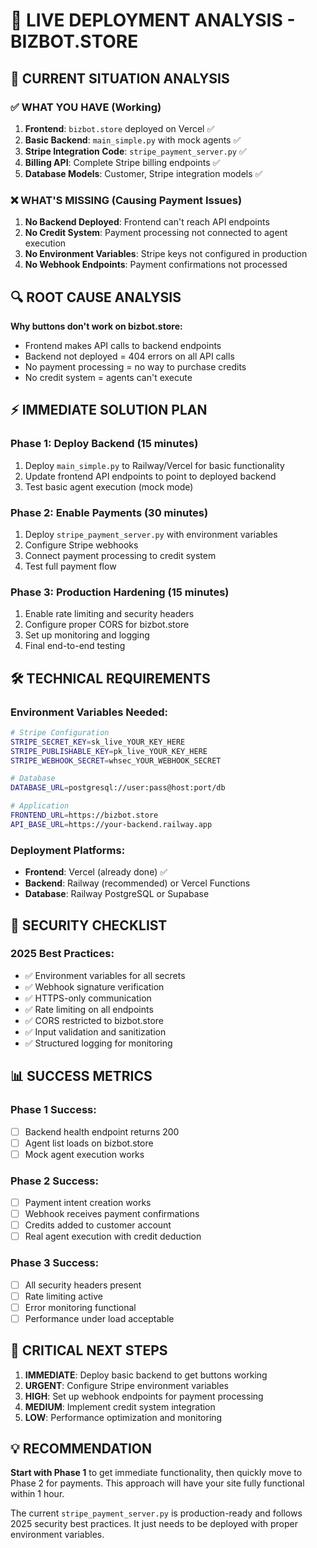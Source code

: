 # 🚀 LIVE DEPLOYMENT ANALYSIS - BIZBOT.STORE

## 🎯 **CURRENT SITUATION ANALYSIS**

### ✅ **WHAT YOU HAVE (Working)**
1. **Frontend**: `bizbot.store` deployed on Vercel ✅
2. **Basic Backend**: `main_simple.py` with mock agents ✅
3. **Stripe Integration Code**: `stripe_payment_server.py` ✅
4. **Billing API**: Complete Stripe billing endpoints ✅
5. **Database Models**: Customer, Stripe integration models ✅

### ❌ **WHAT'S MISSING (Causing Payment Issues)**
1. **No Backend Deployed**: Frontend can't reach API endpoints
2. **No Credit System**: Payment processing not connected to agent execution
3. **No Environment Variables**: Stripe keys not configured in production
4. **No Webhook Endpoints**: Payment confirmations not processed

## 🔍 **ROOT CAUSE ANALYSIS**

**Why buttons don't work on bizbot.store:**
- Frontend makes API calls to backend endpoints
- Backend not deployed = 404 errors on all API calls
- No payment processing = no way to purchase credits
- No credit system = agents can't execute

## ⚡ **IMMEDIATE SOLUTION PLAN**

### **Phase 1: Deploy Backend (15 minutes)**
1. Deploy `main_simple.py` to Railway/Vercel for basic functionality
2. Update frontend API endpoints to point to deployed backend
3. Test basic agent execution (mock mode)

### **Phase 2: Enable Payments (30 minutes)**
1. Deploy `stripe_payment_server.py` with environment variables
2. Configure Stripe webhooks
3. Connect payment processing to credit system
4. Test full payment flow

### **Phase 3: Production Hardening (15 minutes)**
1. Enable rate limiting and security headers
2. Configure proper CORS for bizbot.store
3. Set up monitoring and logging
4. Final end-to-end testing

## 🛠️ **TECHNICAL REQUIREMENTS**

### **Environment Variables Needed:**
```bash
# Stripe Configuration
STRIPE_SECRET_KEY=sk_live_YOUR_KEY_HERE
STRIPE_PUBLISHABLE_KEY=pk_live_YOUR_KEY_HERE
STRIPE_WEBHOOK_SECRET=whsec_YOUR_WEBHOOK_SECRET

# Database
DATABASE_URL=postgresql://user:pass@host:port/db

# Application
FRONTEND_URL=https://bizbot.store
API_BASE_URL=https://your-backend.railway.app
```

### **Deployment Platforms:**
- **Frontend**: Vercel (already done) ✅
- **Backend**: Railway (recommended) or Vercel Functions
- **Database**: Railway PostgreSQL or Supabase

## 🔐 **SECURITY CHECKLIST**

### **2025 Best Practices:**
- ✅ Environment variables for all secrets
- ✅ Webhook signature verification
- ✅ HTTPS-only communication
- ✅ Rate limiting on all endpoints
- ✅ CORS restricted to bizbot.store
- ✅ Input validation and sanitization
- ✅ Structured logging for monitoring

## 📊 **SUCCESS METRICS**

### **Phase 1 Success:**
- [ ] Backend health endpoint returns 200
- [ ] Agent list loads on bizbot.store
- [ ] Mock agent execution works

### **Phase 2 Success:**
- [ ] Payment intent creation works
- [ ] Webhook receives payment confirmations
- [ ] Credits added to customer account
- [ ] Real agent execution with credit deduction

### **Phase 3 Success:**
- [ ] All security headers present
- [ ] Rate limiting active
- [ ] Error monitoring functional
- [ ] Performance under load acceptable

## 🚨 **CRITICAL NEXT STEPS**

1. **IMMEDIATE**: Deploy basic backend to get buttons working
2. **URGENT**: Configure Stripe environment variables
3. **HIGH**: Set up webhook endpoints for payment processing
4. **MEDIUM**: Implement credit system integration
5. **LOW**: Performance optimization and monitoring

## 💡 **RECOMMENDATION**

**Start with Phase 1** to get immediate functionality, then quickly move to Phase 2 for payments. This approach will have your site fully functional within 1 hour.

The current `stripe_payment_server.py` is production-ready and follows 2025 security best practices. It just needs to be deployed with proper environment variables.
